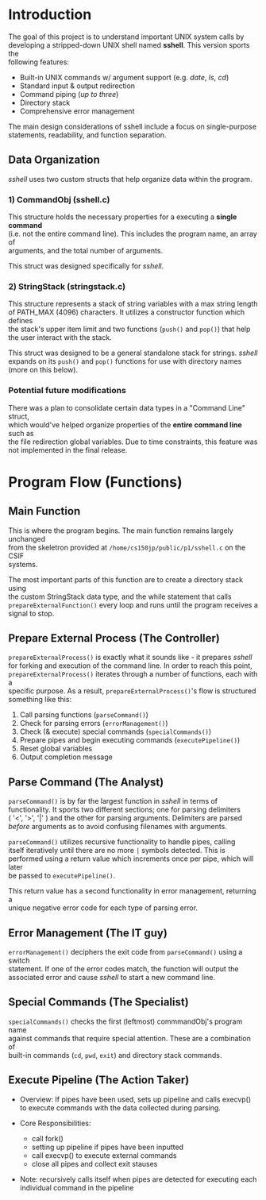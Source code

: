 # Introduction

The goal of this project is to understand important UNIX system calls by  
developing a stripped-down UNIX shell named **sshell**. This version sports the  
following features:

- Built-in UNIX commands w/ argument support (e.g. *date*, *ls*, *cd*)
- Standard input & output redirection
- Command piping (*up to three*)
- Directory stack
- Comprehensive error management

The main design considerations of sshell include a focus on single-purpose  
statements, readability, and function separation.

## Data Organization

*sshell* uses two custom structs that help organize data within the program.  

### 1) CommandObj (sshell.c)
This structure holds the necessary properties for a executing a **single command**  
(i.e. not the entire command line). This includes the program name, an array of  
arguments, and the total number of arguments.  

This struct was designed specifically for *sshell*.

### 2) StringStack (stringstack.c)
This structure represents a stack of string variables with a max string length  
of PATH_MAX (4096) characters. It utilizes a constructor function which defines  
the stack's upper item limit and two functions (`push()` and `pop()`) that help  
the user interact with the stack.

This struct was designed to be a general standalone stack for strings. *sshell*  
expands on its  `push()` and `pop()` functions for use with directory names  
(more on this below).

### Potential future modifications
There was a plan to consolidate certain data types in a "Command Line" struct,  
which would've helped organize properties of the **entire command line** such as  
the file redirection global variables. Due to time constraints, this feature was  
not implemented in the final release.

# Program Flow (Functions)

## Main Function

This is where the program begins. The main function remains largely unchanged  
from the skeletron provided at `/home/cs150jp/public/p1/sshell.c` on the CSIF  
systems.  

The most important parts of this function are to create a directory stack using  
the custom StringStack data type, and the while statement that calls  
`prepareExternalFunction()` every loop and runs until the program receives a  
signal to stop.

## Prepare External Process (The Controller)

`prepareExternalProcess()` is exactly what it sounds like - it prepares *sshell*  
for forking and execution of the command line. In order to reach this point,  
`prepareExternalProcess()` iterates through a number of functions, each with a  
specific purpose. As a result, `prepareExternalProcess()`'s flow is structured  
something like this:

1. Call parsing functions (`parseCommand()`)
2. Check for parsing errors (`errorManagement()`)
3. Check (& execute) special commands (`specialCommands()`)
4. Prepare pipes and begin executing commands (`executePipeline()`)
5. Reset global variables
6. Output completion message
 
## Parse Command (The Analyst)

`parseCommand()` is by far the largest function in *sshell* in terms of  
functionality. It sports two different sections; one for parsing delimiters  
( '<', '>', '|' ) and the other for parsing arguments. Delimiters are parsed  
*before* arguments as to avoid confusing filenames with arguments.  

`parseCommand()` utilizes recursive functionality to handle pipes, calling  
itself iteratively until there are no more `|` symbols detected. This is  
performed using a return value which increments once per pipe, which will later  
be passed to `executePipeline()`. 

This return value has a second functionality in error management, returning a  
unique negative error code for each type of parsing error.

## Error Management (The IT guy)
`errorManagement()` deciphers the exit code from `parseCommand()` using a switch  
statement. If one of the error codes match, the function will output the  
associated error and cause *sshell* to start a new command line.

## Special Commands (The Specialist)
`specialCommands()` checks the first (leftmost) commmandObj's program name  
against commands that require special attention. These are a combination of  
built-in commands (`cd`, `pwd`, `exit`) and directory stack commands.

## Execute Pipeline (The Action Taker)

- Overview: If pipes have been used, sets up pipeline and calls execvp() to execute commands with the data collected during parsing.

- Core Responsibilities:

    - call fork()
    - setting up pipeline if pipes have been inputted
    - call execvp() to execute external commands
    - close all pipes and collect exit stauses

- Note: recursively calls itself when pipes are detected for executing each individual command in the pipeline